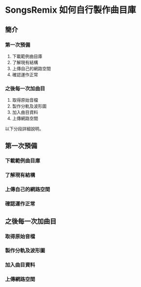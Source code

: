 # SongsRemix 如何自行製作曲目庫

## 簡介

### 第一次預備

1. 下載範例曲目庫
2. 了解現有結構
3. 上傳自己的網路空間
4. 確認運作正常

### 之後每一次加曲目

1. 取得原始音檔
2. 製作分軌及波形圖
3. 加入曲目資料
4. 上傳網路空間

以下分段詳細說明。

## 第一次預備

### 下載範例曲目庫

### 了解現有結構

### 上傳自己的網路空間

### 確認運作正常

## 之後每一次加曲目

### 取得原始音檔

### 製作分軌及波形圖

### 加入曲目資料

### 上傳網路空間
